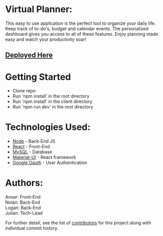 # Virtual Planner:

This easy to use application is the perfect tool to organize your daily life.  Keep track of to-do's, budget and calendar events. The personalized dashboard gives you access to all of these features. Enjoy planning made easy and watch your productivity soar!

## [Deployed Here](https://blooming-refuge-52964.herokuapp.com)

# Getting Started
- Clone repo
- Run 'npm install' in the root directory
- Run 'npm install' in the client directory
- Run 'npm run dev' in the root directory

# Technologies Used: 

* [Node](https://nodejs.org/en/) - Back-End JS
* [React](https://reactjs.org/) - Front-End
* [MySQL](https://www.mysql.com/) - Database
* [Material-UI](https://material-ui.com/) - React framework
* [Google Oauth](https://developers.google.com/identity/protocols/OAuth2) - User Authentication

# Authors:

Ansar: Front-End\
Nolan: Back-End\
Logan: Back-End\
Julian: Tech-Lead

For further detail, see the list of [contributors](https://github.com/loganshahan/Virtual-Planner/graphs/contributors) for this project along with individual commit history.


